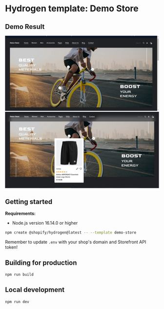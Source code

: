 # Hydrogen template: Demo Store

## Demo Result

![Result Image 01](./public/result-images/result-image-7_1.png)
![Result Image 01](./public/result-images/result-image-7_2.png)

## Getting started

**Requirements:**

- Node.js version 16.14.0 or higher

```bash
npm create @shopify/hydrogen@latest -- --template demo-store
```

Remember to update `.env` with your shop's domain and Storefront API token!

## Building for production

```bash
npm run build
```

## Local development

```bash
npm run dev
```
